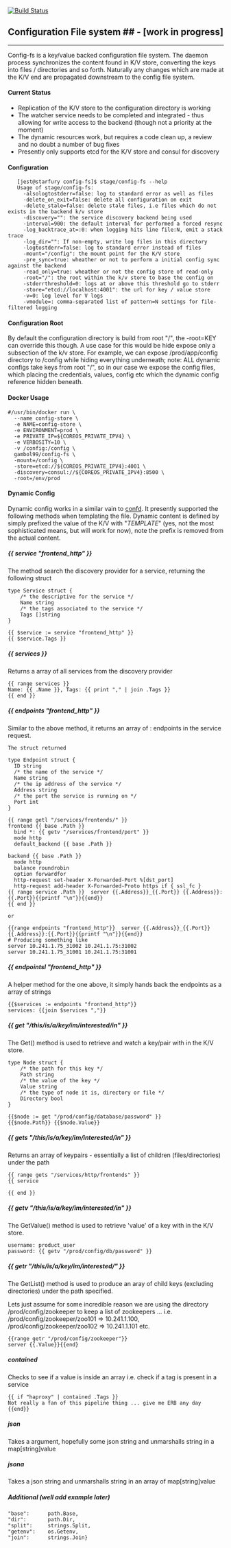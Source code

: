 [![Build Status](https://drone.io/github.com/gambol99/config-fs/status.png)](https://drone.io/github.com/gambol99/config-fs/latest)

## Configuration File system ## - [work in progress]
------

Config-fs is a key/value backed configuration file system. The daemon process synchronizes the content found in K/V store, converting the keys into files / directories and so forth. Naturally any changes which are made at the K/V end are propagated downstream to the config file system.

#### **Current Status**

 - Replication of the K/V store to the configuration directory is working
 - The watcher service needs to be completed and integrated - thus allowing for write access to the backend (though not a priority at the moment)
 - The dynamic resources work, but requires a code clean up, a review and no doubt a number of bug fixes
 - Presently only supports etcd for the K/V store and consul for discovery 

#### **Configuration**

       [jest@starfury config-fs]$ stage/config-fs --help
       Usage of stage/config-fs:
         -alsologtostderr=false: log to standard error as well as files
         -delete_on_exit=false: delete all configuration on exit
         -delete_stale=false: delete stale files, i.e files which do not exists in the backend k/v store
         -discovery="": the service discovery backend being used
         -interval=900: the default interval for performed a forced resync
         -log_backtrace_at=:0: when logging hits line file:N, emit a stack trace
         -log_dir="": If non-empty, write log files in this directory
         -logtostderr=false: log to standard error instead of files
         -mount="/config": the mount point for the K/V store
         -pre_sync=true: wheather or not to perform a initial config sync against the backend
         -read_only=true: wheather or not the config store of read-only
         -root="/": the root within the k/v store to base the config on
         -stderrthreshold=0: logs at or above this threshold go to stderr
         -store="etcd://localhost:4001": the url for key / value store
         -v=0: log level for V logs
         -vmodule=: comma-separated list of pattern=N settings for file-filtered logging

#### **Configuration Root**

By default the configuration directory is build from root "/", the -root=KEY can override this though. A use case for this would be hide expose only a subsection of the k/v store. For example, we can expose /prod/app/config directory to /config while hiding everything underneath; note: ALL dynamic configs take keys from root "/", so in our case we expose the config files, which placing the credentials, values, config etc which the dynamic config reference hidden beneath.

#### **Docker Usage**

	#/usr/bin/docker run \
	  --name config-store \
	  -e NAME=config-store \
	  -e ENVIRONMENT=prod \
	  -e PRIVATE_IP=${COREOS_PRIVATE_IPV4} \
	  -e VERBOSITY=10 \
	  -v /config:/config \
	  gambol99/config-fs \
	  -mount=/config \
	  -store=etcd://${COREOS_PRIVATE_IPV4}:4001 \
	  -discovery=consul://${COREOS_PRIVATE_IPV4}:8500 \
	  -root=/env/prod

#### **Dynamic Config** 

Dynamic config works in a similar vain to [confd](https://github.com/kelseyhightower/confd). It presently supported the following methods when templating the file. Dynamic content is defined by simply prefixed the value of the K/V with "$TEMPLATE$" (yes, not the most sophisticated means, but will work for now), note the prefix is removed from the actual content.

##### {{ service "frontend_http" }}

The method search the discovery provider for a service, returning the following struct

    type Service struct {
    	/* the descriptive for the service */
    	Name string
    	/* the tags associated to the service */
    	Tags []string
    }

    {{ $service := service "frontend_http" }}
    {{ $service.Tags }}

##### {{ services }}

Returns a array of all services from the discovery provider

    {{ range services }}
    Name: {{ .Name }}, Tags: {{ print "," | join .Tags }}
    {{ end }}

##### {{ endpoints "frontend_http" }}

Similar to the above method, it returns an array of <IPADDRESS>:<PORT> endpoints in the service request.

    The struct returned

    type Endpoint struct {
      ID string
      /* the name of the service */
      Name string
      /* the ip address of the service */
      Address string
      /* the port the service is running on */
      Port int
    }

    {{ range getl "/services/frontends/" }}
    frontend {{ base .Path }}
      bind *: {{ getv "/services/frontend/port" }}
      mode http
      default_backend {{ base .Path }}

    backend {{ base .Path }}
      mode http
      balance roundrobin
      option forwardfor
      http-request set-header X-Forwarded-Port %[dst_port]
      http-request add-header X-Forwarded-Proto https if { ssl_fc }
    {{ range service .Path }}  server {{.Address}}_{{.Port}} {{.Address}}:{{.Port}}{{printf "\n"}}{{end}}
    {{ end }}

    or

    {{range endpoints "frontend_http"}}  server {{.Address}}_{{.Port}} {{.Address}}:{{.Port}}{{printf "\n"}}{{end}}
    # Producing something like
    server 10.241.1.75_31002 10.241.1.75:31002
    server 10.241.1.75_31001 10.241.1.75:31001

##### {{ endpointsl "frontend_http" }}

A helper method for the one above, it simply hands back the endpoints as a array of strings

	{{$services := endpoints "frontend_http"}}
	services: {{join $services ","}}

##### {{ get "/this/is/a/key/im/interested/in" }}

The Get() method is used to retrieve and watch a key/pair with in the K/V store.

    type Node struct {
        /* the path for this key */
        Path string
        /* the value of the key */
        Value string
        /* the type of node it is, directory or file */
        Directory bool
    }

    {{$node := get "/prod/config/database/password" }}
    {{$node.Path}} {{$node.Value}}

##### {{ gets "/this/is/a/key/im/interested/in" }}

Returns an array of keypairs - essentially a list of children (files/directories) under the path

    {{ range gets "/services/http/frontends" }}
    {{ service

    {{ end }}

##### {{ getv "/this/is/a/key/im/interested/in" }}

The GetValue() method is used to retrieve 'value' of a key with in the K/V store.

    username: product_user
    password: {{ getv "/prod/config/db/password" }}

##### {{ getr "/this/is/a/key/im/interested/" }}

The GetList() method is used to produce an aray of child keys (excluding directories) under the path specified.

Lets just assume for some incredible reason we are using the directory /prod/config/zookeeper to keep a list of zookeepers ... i.e. /prod/config/zookeeper/zoo101 => 10.241.1.100, /prod/config/zookeeper/zoo102 => 10.241.1.101 etc.

    {{range getr "/prod/config/zookeeper"}}
    server {{.Value}}{{end}

##### contained

Checks to see if a value is inside an array i.e. check if a tag is present in a service

    {{ if "haproxy" | contained .Tags }}
    Not really a fan of this pipeline thing ... give me ERB any day
    {{end}}

##### json

Takes a argument, hopefully some json string and unmarshalls string in a map[string]value

##### jsona

Takes a json string and unmarshalls string in an array of map[string]value

##### Additional (well add example later)

    "base":      path.Base,
    "dir":       path.Dir,
    "split":     strings.Split,
    "getenv":    os.Getenv,
    "join":      strings.Join}

